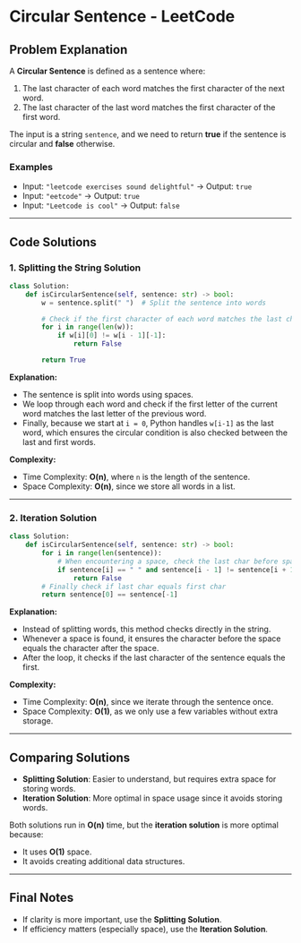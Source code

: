 # Circular Sentence - LeetCode

## Problem Explanation

A **Circular Sentence** is defined as a sentence where:

1. The last character of each word matches the first character of the next word.
2. The last character of the last word matches the first character of the first word.

The input is a string `sentence`, and we need to return **true** if the sentence is circular and **false** otherwise.

### Examples

* Input: `"leetcode exercises sound delightful"` → Output: `true`
* Input: `"eetcode"` → Output: `true`
* Input: `"Leetcode is cool"` → Output: `false`

---

## Code Solutions

### 1. Splitting the String Solution

```python
class Solution:
    def isCircularSentence(self, sentence: str) -> bool:
        w = sentence.split(" ")  # Split the sentence into words

        # Check if the first character of each word matches the last character of the previous word
        for i in range(len(w)):
            if w[i][0] != w[i - 1][-1]:
                return False

        return True
```

**Explanation:**

* The sentence is split into words using spaces.
* We loop through each word and check if the first letter of the current word matches the last letter of the previous word.
* Finally, because we start at `i = 0`, Python handles `w[i-1]` as the last word, which ensures the circular condition is also checked between the last and first words.

**Complexity:**

* Time Complexity: **O(n)**, where `n` is the length of the sentence.
* Space Complexity: **O(n)**, since we store all words in a list.

---

### 2. Iteration Solution

```python
class Solution:
    def isCircularSentence(self, sentence: str) -> bool:
        for i in range(len(sentence)):
            # When encountering a space, check the last char before space and the first char after space
            if sentence[i] == " " and sentence[i - 1] != sentence[i + 1]:
                return False
        # Finally check if last char equals first char
        return sentence[0] == sentence[-1]
```

**Explanation:**

* Instead of splitting words, this method checks directly in the string.
* Whenever a space is found, it ensures the character before the space equals the character after the space.
* After the loop, it checks if the last character of the sentence equals the first.

**Complexity:**

* Time Complexity: **O(n)**, since we iterate through the sentence once.
* Space Complexity: **O(1)**, as we only use a few variables without extra storage.

---

## Comparing Solutions

* **Splitting Solution**: Easier to understand, but requires extra space for storing words.
* **Iteration Solution**: More optimal in space usage since it avoids storing words.

Both solutions run in **O(n)** time, but the **iteration solution** is more optimal because:

* It uses **O(1)** space.
* It avoids creating additional data structures.

---

## Final Notes

* If clarity is more important, use the **Splitting Solution**.
* If efficiency matters (especially space), use the **Iteration Solution**.

